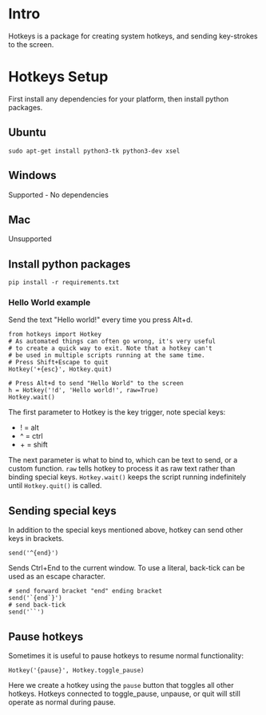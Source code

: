 # Intro
Hotkeys is a package for creating system hotkeys, 
and sending key-strokes to the screen.

# Hotkeys Setup
First install any dependencies for your platform, then install python packages.

## Ubuntu
```
sudo apt-get install python3-tk python3-dev xsel
```

## Windows
Supported - No dependencies

## Mac
Unsupported

## Install python packages

```
pip install -r requirements.txt
```

### Hello World example
Send the text "Hello world!" every time you press Alt+d.
```
from hotkeys import Hotkey
# As automated things can often go wrong, it's very useful 
# to create a quick way to exit. Note that a hotkey can't 
# be used in multiple scripts running at the same time.
# Press Shift+Escape to quit
Hotkey('+{esc}', Hotkey.quit)   

# Press Alt+d to send "Hello World" to the screen 
h = Hotkey('!d', 'Hello world!', raw=True)
Hotkey.wait()
```
The first parameter to Hotkey is the key trigger, note special keys:
* ! = alt
* ^ = ctrl
* \+ = shift
    
The next parameter is what to bind to, which can be text to send, or a custom function.
`raw` tells hotkey to process it as raw text rather than binding special keys. 
`Hotkey.wait()` keeps the script running indefinitely until `Hotkey.quit()` is called.

## Sending special keys
In addition to the special keys mentioned above, hotkey can send other keys in brackets.
```
send('^{end}')
```
Sends Ctrl+End to the current window.
To use a literal, back-tick can be used as an escape character.
```
# send forward bracket "end" ending bracket  
send('`{end`}')
# send back-tick
send('``')
```

## Pause hotkeys
Sometimes it is useful to pause hotkeys to resume normal functionality:

```
Hotkey('{pause}', Hotkey.toggle_pause)
```
Here we create a hotkey using the `pause` button that toggles all other hotkeys.
Hotkeys connected to toggle_pause, unpause, or quit will still operate as normal during pause.
